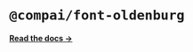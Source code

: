 # `@compai/font-oldenburg`

[**Read the docs &rarr;**](https://components.ai/docs/typefaces/oldenburg)
